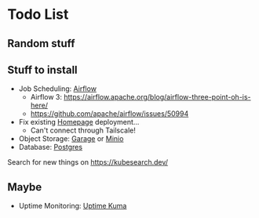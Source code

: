 # Todo List

## Random stuff

## Stuff to install

- Job Scheduling: [Airflow](https://airflow.apache.org/docs/apache-airflow/stable/administration-and-deployment/kubernetes.html)
  - Airflow 3: https://airflow.apache.org/blog/airflow-three-point-oh-is-here/
  - https://github.com/apache/airflow/issues/50994
- Fix existing [Homepage](https://github.com/gethomepage/homepage) deployment...
  - Can't connect through Tailscale!
- Object Storage: [Garage](https://garagehq.deuxfleurs.fr/) or [Minio](https://min.io/product/kubernetes)
- Database: [Postgres](https://github.com/cloudnative-pg/cloudnative-pg)

Search for new things on https://kubesearch.dev/

## Maybe

- Uptime Monitoring: [Uptime Kuma](https://github.com/louislam/uptime-kuma)
